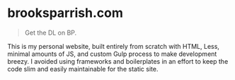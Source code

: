 # brooksparrish.com

> Get the DL on BP.

This is my personal website, built entirely from scratch with HTML, Less, minimal amounts of JS, and custom Gulp process to make development breezy. I avoided using frameworks and boilerplates in an effort to keep the code slim and easily maintainable for the static site.
